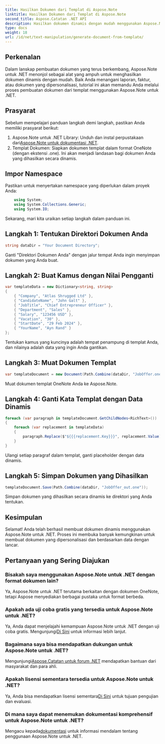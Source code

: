 ```yaml
---
title: Hasilkan Dokumen dari Templat di Aspose.Note
linktitle: Hasilkan Dokumen dari Templat di Aspose.Note
second_title: Aspose.Catatan .NET API
description: Hasilkan dokumen dinamis dengan mudah menggunakan Aspose.Note untuk .NET. Ikuti panduan langkah demi langkah kami untuk pembuatan dokumen yang dipersonalisasi dan berdasarkan data.
type: docs
weight: 18
url: /id/net/text-manipulation/generate-document-from-template/
---
```

## Perkenalan
Dalam lanskap pembuatan dokumen yang terus berkembang, Aspose.Note untuk .NET menonjol sebagai alat yang ampuh untuk menghasilkan dokumen dinamis dengan mudah. Baik Anda menangani laporan, faktur, atau dokumen yang dipersonalisasi, tutorial ini akan memandu Anda melalui proses pembuatan dokumen dari templat menggunakan Aspose.Note untuk .NET.
## Prasyarat
Sebelum mempelajari panduan langkah demi langkah, pastikan Anda memiliki prasyarat berikut:
1.  Aspose.Note untuk .NET Library: Unduh dan instal perpustakaan dari[Aspose.Note untuk dokumentasi .NET](https://reference.aspose.com/note/net/).
2. Templat Dokumen: Siapkan dokumen templat dalam format OneNote (dengan ekstensi .one). Ini akan menjadi landasan bagi dokumen Anda yang dihasilkan secara dinamis.
## Impor Namespace
Pastikan untuk menyertakan namespace yang diperlukan dalam proyek Anda:
```csharp
    using System;
    using System.Collections.Generic;
    using System.IO;
```
Sekarang, mari kita uraikan setiap langkah dalam panduan ini.
## Langkah 1: Tentukan Direktori Dokumen Anda
```csharp
string dataDir = "Your Document Directory";
```
Ganti "Direktori Dokumen Anda" dengan jalur tempat Anda ingin menyimpan dokumen yang Anda buat.
## Langkah 2: Buat Kamus dengan Nilai Pengganti
```csharp
var templateData = new Dictionary<string, string>
{
    { "Company", "Atlas Shrugged Ltd" },
    { "CandidateName", "John Galt" },
    { "JobTitle", "Chief Entrepreneur Officer" },
    { "Department", "Sales" },
    { "Salary", "123456 USD" },
    { "Vacation", "30" },
    { "StartDate", "29 Feb 2024" },
    { "YourName", "Ayn Rand" }
};
```
Tentukan kamus yang kuncinya adalah tempat penampung di templat Anda, dan nilainya adalah data yang ingin Anda gantikan.

## Langkah 3: Muat Dokumen Templat
```csharp
var templateDocument = new Document(Path.Combine(dataDir, "JobOffer.one"));
```
Muat dokumen templat OneNote Anda ke Aspose.Note.

## Langkah 4: Ganti Kata Templat dengan Data Dinamis
```csharp
foreach (var paragraph in templateDocument.GetChildNodes<RichText>())
{
    foreach (var replacement in templateData)
    {
        paragraph.Replace($"${{{replacement.Key}}}", replacement.Value);
    }
}
```
Ulangi setiap paragraf dalam templat, ganti placeholder dengan data dinamis.

## Langkah 5: Simpan Dokumen yang Dihasilkan
```csharp
templateDocument.Save(Path.Combine(dataDir, "JobOffer_out.one"));
```
Simpan dokumen yang dihasilkan secara dinamis ke direktori yang Anda tentukan.

## Kesimpulan
Selamat! Anda telah berhasil membuat dokumen dinamis menggunakan Aspose.Note untuk .NET. Proses ini membuka banyak kemungkinan untuk membuat dokumen yang dipersonalisasi dan berdasarkan data dengan lancar.

## Pertanyaan yang Sering Diajukan
### Bisakah saya menggunakan Aspose.Note untuk .NET dengan format dokumen lain?
Ya, Aspose.Note untuk .NET terutama berkaitan dengan dokumen OneNote, tetapi Aspose menyediakan berbagai pustaka untuk format berbeda.
### Apakah ada uji coba gratis yang tersedia untuk Aspose.Note untuk .NET?
 Ya, Anda dapat menjelajahi kemampuan Aspose.Note untuk .NET dengan uji coba gratis. Mengunjungi[Di Sini](https://releases.aspose.com/) untuk informasi lebih lanjut.
### Bagaimana saya bisa mendapatkan dukungan untuk Aspose.Note untuk .NET?
 Mengunjungi[Aspose.Catatan untuk forum .NET](https://forum.aspose.com/c/note/28) mendapatkan bantuan dari masyarakat dan para ahli.
### Apakah lisensi sementara tersedia untuk Aspose.Note untuk .NET?
 Ya, Anda bisa mendapatkan lisensi sementara[Di Sini](https://purchase.aspose.com/temporary-license/) untuk tujuan pengujian dan evaluasi.
### Di mana saya dapat menemukan dokumentasi komprehensif untuk Aspose.Note untuk .NET?
 Mengacu kepada[dokumentasi](https://reference.aspose.com/note/net/) untuk informasi mendalam tentang penggunaan Aspose.Note untuk .NET.